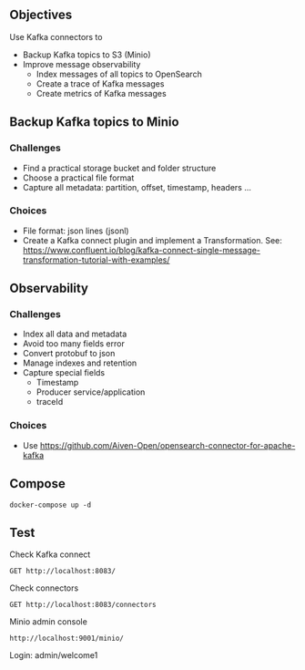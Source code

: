 ## Objectives

Use Kafka connectors to
- Backup Kafka topics to S3 (Minio)
- Improve message observability
  - Index messages of all topics to OpenSearch
  - Create a trace of Kafka messages
  - Create metrics of Kafka messages

## Backup Kafka topics to Minio

### Challenges

- Find a practical storage bucket and folder structure
- Choose a practical file format
- Capture all metadata: partition, offset, timestamp, headers ...

### Choices

- File format: json lines (jsonl)
- Create a Kafka connect plugin and implement a Transformation.
    See: https://www.confluent.io/blog/kafka-connect-single-message-transformation-tutorial-with-examples/

## Observability

### Challenges

- Index all data and metadata
- Avoid too many fields error
- Convert protobuf to json
- Manage indexes and retention
- Capture special fields
  - Timestamp
  - Producer service/application
  - traceId

### Choices

- Use https://github.com/Aiven-Open/opensearch-connector-for-apache-kafka

## Compose

```shell
docker-compose up -d
```

## Test

Check Kafka connect
```http request
GET http://localhost:8083/
```

Check connectors
```http request
GET http://localhost:8083/connectors
```

Minio admin console
```http request
http://localhost:9001/minio/
```
Login: admin/welcome1